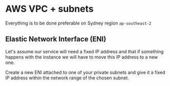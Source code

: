 # AWS VPC + subnets

Everything is to be done preferable on Sydney region `ap-southeast-2`

## Elastic Network Interface (ENI)

Let's assume our service will need a fixed IP address and that if something happens with the instance we will have to move this IP address to a new one.

Create a new ENI attached to one of your private subnets and give it a fixed IP address within the network range of the chosen subnet.
